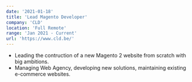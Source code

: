 ```yaml
---
date: '2021-01-18'
title: 'Lead Magento Developer'
company: 'CLD'
location: 'Full Remote'
range: 'Jan 2021 - Current'
url: 'https://www.cld.be/'
---
```


- Leading the contruction of a new Magento 2 website from scratch with big ambitions.
- Managing Web Agency, developing new solutions, maintaining existing e-commerce websites.
